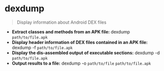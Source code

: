 # dexdump
> Display information about Android DEX files
- **Extract classes and methods from an APK file:**
dexdump `path/to/file.apk`
- **Display header information of DEX files contained in an APK file:**
dexdump -f `path/to/file.apk`
- **Display the dis-assembled output of executable sections:**
dexdump -d `path/to/file.apk`
- **Output results to a file:**
dexdump -o `path/to/file` `path/to/file.apk`
